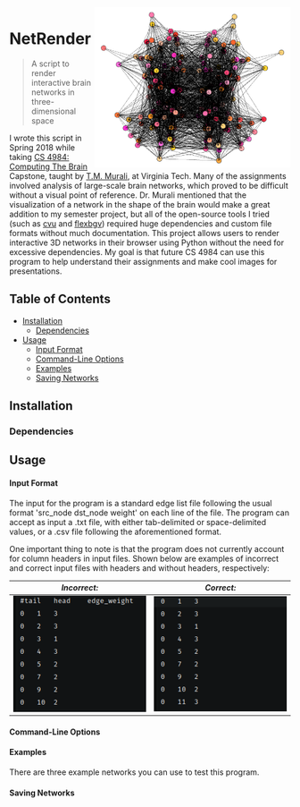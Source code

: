 <img src="images/icon.png" align="right" height="286" width="352"/>

# NetRender
> A script to render interactive brain networks in three-dimensional space

I wrote this script in Spring 2018 while taking [CS 4984: Computing The Brain](http://courses.cs.vt.edu/cs4984/2018-spring-computing-the-brain/) Capstone, taught by [T.M. Murali](http://bioinformatics.cs.vt.edu/~murali/), at Virginia Tech. Many of the assignments involved analysis of large-scale brain networks, which proved to be difficult without a visual point of reference. Dr. Murali mentioned that the visualization of a network in the shape of the brain would make a great addition to my semester project, but all of the open-source tools I tried (such as [cvu](https://github.com/aestrivex/cvu) and [flexbgv](https://sourceforge.net/projects/flexbgv/)) required huge dependencies and custom file formats without much documentation.
This project allows users to render interactive 3D networks in their browser using Python without the need for excessive dependencies. My goal is that future CS 4984 can use this program to help understand their assignments and make cool images for presentations.

## Table of Contents
  * [Installation](#installation)
    - [Dependencies](#dependencies)
  * [Usage](#usage)
    - [Input Format](#input-format)
    - [Command-Line Options](#command-line-options)
    - [Examples](#examples)
    - [Saving Networks](#saving-networks)



## Installation

### Dependencies



## Usage

#### Input Format
The input for the program is a standard edge list file following the usual format 'src_node  dst_node  weight' on each line of the file. The program can accept as input a .txt file, with either tab-delimited or space-delimited values, or a .csv file following the aforementioned format.

One important thing to note is that the program does not currently account for column headers in input files. Shown below are examples of incorrect and correct input files with headers and without headers, respectively:

*Incorrect:*                                                    |  *Correct:*
:--------------------------------------------------------------:|:--------------------------------------------------------------:
<img src="images/bad_input_file.png">  |  <img src="images/good_input_file.png">



#### Command-Line Options



#### Examples
There are three example networks you can use to test this program.



#### Saving Networks
